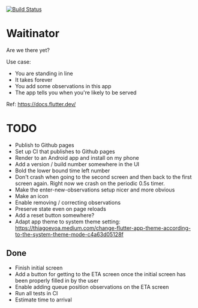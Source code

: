 <a href="https://github.com/walles/waitinator/actions"><img src="https://github.com/walles/waitinator/workflows/test-and-deploy/badge.svg" alt="Build Status"></a>

# Waitinator

Are we there yet?

Use case:

- You are standing in line
- It takes forever
- You add some observations in this app
- The app tells you when you're likely to be served

Ref: <https://docs.flutter.dev/>

# TODO

- Publish to Github pages
- Set up CI that publishes to Github pages
- Render to an Android app and install on my phone
- Add a version / build number somewhere in the UI
- Bold the lower bound time left number
- Don't crash when going to the second screen and then back to the first screen
  again. Right now we crash on the periodic 0.5s timer.
- Make the enter-new-observations setup nicer and more obvious
- Make an icon
- Enable removing / correcting observations
- Preserve state even on page reloads
- Add a reset button somewhere?
- Adapt app theme to system theme setting: <https://thiagoevoa.medium.com/change-flutter-app-theme-according-to-the-system-theme-mode-c4a63d05128f>

## Done

- Finish initial screen
- Add a button for getting to the ETA screen once the initial screen has been
  properly filled in by the user
- Enable adding queue position observations on the ETA screen
- Run all tests in CI
- Estimate time to arrival

